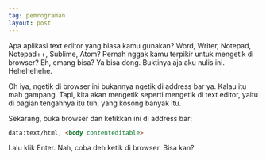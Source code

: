 ```yaml
---
tag: pemrograman
layout: post
---
```


Apa aplikasi text editor yang biasa kamu gunakan? Word, Writer, Notepad, Notepad++, Sublime, Atom? Pernah nggak kamu terpikir untuk mengetik di browser? Eh, emang bisa? Ya bisa dong. Buktinya aja aku nulis ini. Hehehehehe.

Oh iya, ngetik di browser ini bukannya ngetik di address bar ya. Kalau itu mah gampang. Tapi, kita akan mengetik seperti mengetik di text editor, yaitu di bagian tengahnya itu tuh, yang kosong banyak itu.

Sekarang, buka browser dan ketikkan ini di address bar:

```html
data:text/html, <body contenteditable>
```

Lalu klik Enter. Nah, coba deh ketik di browser. Bisa kan?